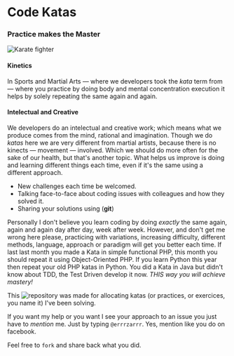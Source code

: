 # Code Katas

### Practice makes the Master

![Karate fighter](http://mintaka.sdsu.edu/karate/kick.jpg)

#### Kinetics 
In Sports and Martial Arts — where we developers took the *kata* term from — where you practice by doing body and mental concentration execution it helps by solely repeating the same again and again.

#### Intelectual and Creative
We developers do an intelectual and creative work; which means what we produce comes from the mind, rational and imagination. Though we do *katas* here we are very different from martial artists, because there is no kinects — movement — involved. Which we should do more often for the sake of our health, but that's another topic.  What helps us improve is doing and learning different things each time, even if it's the same using a different approach. 

* New challenges each time be welcomed.
* Talking face-to-face about coding issues with colleagues and how they solved it.
* Sharing your solutions using (**git**)

Personally I don't believe you learn coding by doing *exactly* the same again, again and again day after day, week after week. However, and don't get me wrong here please, practicing with variations, increasing difficulty, different methods, language, approach or paradigm will get you better each time. If last last month you made a Kata in simple functional PHP, this month you should repeat it using Object-Oriented PHP. If you learn Python this year then repeat your old PHP katas in Python. You did a Kata in Java but didn't know about TDD, the Test Driven develop it now. *THIS way you will achieve mastery!*

This ![repository](https://github.com/errrzarrr/CODINGKATAS) was made for allocating katas (or practices, or exercices, you name it) I've been solving.

If you want my help or you want I see your approach to an issue you just have to _mention_ me. Just by typing `@errrzarrr`.  Yes, mention like you do on facebook.

Feel free to `fork` and share back what you did.